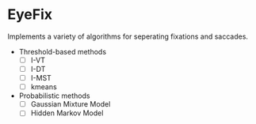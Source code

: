 # EyeFix
Implements a variety of algorithms for seperating fixations and saccades.

- Threshold-based methods
    * [ ] I-VT
    * [ ] I-DT
    * [ ] I-MST
    * [ ] kmeans

- Probabilistic methods
    * [ ] Gaussian Mixture Model
    * [ ] Hidden Markov Model
